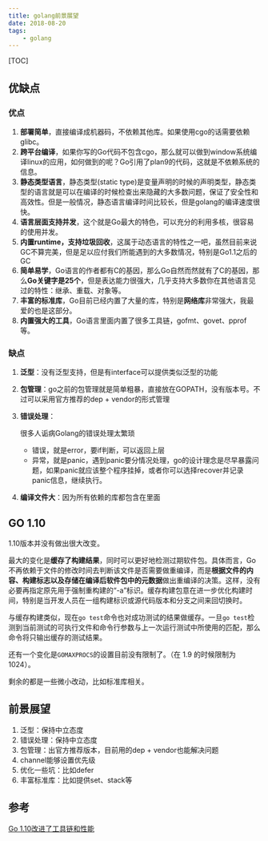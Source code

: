 ```yaml
---
title: golang前景展望
date: 2018-08-20
tags: 
    - golang
---
```


[TOC]

## 优缺点

### 优点

1. **部署简单**，直接编译成机器码，不依赖其他库。如果使用cgo的话需要依赖glibc。
2. **跨平台编译**，如果你写的Go代码不包含cgo，那么就可以做到window系统编译linux的应用，如何做到的呢？Go引用了plan9的代码，这就是不依赖系统的信息。
3. **静态类型语言**，静态类型(static type)是变量声明的时候的声明类型，静态类型的语言就是可以在编译的时候检查出来隐藏的大多数问题，保证了安全性和高效性。但是一般情况，静态语言编译时间比较长，但是golang的编译速度很快。
4. **语言层面支持并发**，这个就是Go最大的特色，可以充分的利用多核，很容易的使用并发。
5. **内置runtime，支持垃圾回收**，这属于动态语言的特性之一吧，虽然目前来说GC不算完美，但是足以应付我们所能遇到的大多数情况，特别是Go1.1之后的GC
6. **简单易学**，Go语言的作者都有C的基因，那么Go自然而然就有了C的基因，那么**Go关键字是25个**，但是表达能力很强大，几乎支持大多数你在其他语言见过的特性：继承、重载、对象等。
7. **丰富的标准库**，Go目前已经内置了大量的库，特别是**网络库**非常强大，我最爱的也是这部分。
8. **内置强大的工具**，Go语言里面内置了很多工具链，gofmt、govet、pprof等。

### 缺点

1. **泛型**：没有泛型支持，但是有interface可以提供类似泛型的功能

2. **包管理**：go之前的包管理就是简单粗暴，直接放在GOPATH，没有版本号。不过可以采用官方推荐的dep + vendor的形式管理

3. **错误处理**：

   很多人诟病Golang的错误处理太繁琐

   - 错误，就是error，要if判断，可以返回上层
   - 异常，就是panic，遇到panic要分情况处理，go的设计理念是尽早暴露问题，如果panic就应该整个程序挂掉，或者你可以选择recover并记录panic信息，继续执行。

4. **编译文件大**：因为所有依赖的库都包含在里面

## GO 1.10

1.10版本并没有做出很大改变。

最大的变化是**缓存了构建结果**，同时可以更好地检测过期软件包。具体而言，Go不再依赖于文件的修改时间去判断该文件是否需要做重编译，而是**根据文件的内容、构建标志以及存储在编译后软件包中的元数据**做出重编译的决策。这样，没有必要再指定原先用于强制重构建的“-a”标识。缓存构建包意在进一步优化构建时间，特别是当开发人员在一组构建标识或源代码版本和分支之间来回切换时。

与缓存构建类似，现在`go test`命令也对成功测试的结果做缓存。一旦`go test`检测到当前测试的可执行文件和命令行参数与上一次运行测试中所使用的匹配，那么命令将只输出缓存的测试结果。

还有一个变化是`GOMAXPROCS`的设置目前没有限制了。（在 1.9 的时候限制为 1024）。

剩余的都是一些微小改动，比如标准库相关。

## 前景展望

1. 泛型：保持中立态度
2. 错误处理：保持中立态度
3. 包管理：出官方推荐版本，目前用的dep + vendor也能解决问题
4. channel能够设置优先级
5. 优化一些坑：比如defer
6. 丰富标准库：比如提供set、stack等

## 参考

[Go 1.10改进了工具链和性能](http://www.infoq.com/cn/news/2018/03/golang-1.10-released)
